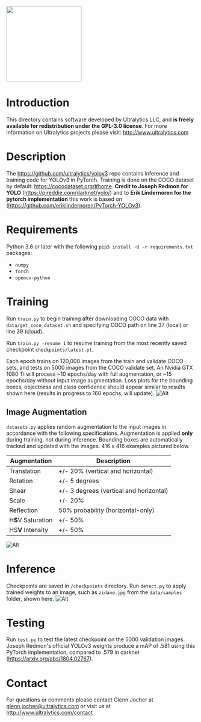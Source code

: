<img src="https://storage.googleapis.com/ultralytics/UltralyticsLogoName1000×676.png" width="200">  

# Introduction

This directory contains software developed by Ultralytics LLC, and **is freely available for redistribution under the GPL-3.0 license**. For more information on Ultralytics projects please visit:
http://www.ultralytics.com  

# Description

The https://github.com/ultralytics/yolov3 repo contains inference and training code for YOLOv3 in PyTorch. Training is done on the COCO dataset by default: https://cocodataset.org/#home. **Credit to Joseph Redmon for YOLO** (https://pjreddie.com/darknet/yolo/) and to **Erik Lindernoren for the pytorch implementation** this work is based on (https://github.com/eriklindernoren/PyTorch-YOLOv3).

# Requirements

Python 3.6 or later with the following `pip3 install -U -r requirements.txt` packages:

- `numpy`
- `torch`
- `opencv-python`

# Training

Run `train.py` to begin training after downloading COCO data with `data/get_coco_dataset.sh` and specifying COCO path on line 37 (local) or line 39 (cloud).

Run `train.py -resume 1` to resume training from the most recently saved checkpoint `checkpoints/latest.pt`.

Each epoch trains on 120,000 images from the train and validate COCO sets, and tests on 5000 images from the COCO validate set. An Nvidia GTX 1080 Ti will process ~10 epochs/day with full augmentation, or ~15 epochs/day without input image augmentation. Loss plots for the bounding boxes, objectness and class confidence should appear similar to results shown here (results in progress to 160 epochs, will update).
![Alt](https://github.com/ultralytics/yolov3/blob/master/data/coco_training_loss.png "coco training loss")

## Image Augmentation

`datasets.py` applies random augmentation to the input images in accordance with the following specifications. Augmentation is applied **only** during training, not during inference. Bounding boxes are automatically tracked and updated with the images. 416 x 416 examples pictured below.

Augmentation | Description
--- | ---
Translation | +/- 20% (vertical and horizontal)
Rotation | +/- 5 degrees
Shear | +/- 3 degrees (vertical and horizontal)
Scale | +/- 20%
Reflection | 50% probability (horizontal-only)
H**S**V Saturation | +/- 50%
HS**V** Intensity | +/- 50%

![Alt](https://github.com/ultralytics/yolov3/blob/master/data/coco_augmentation_examples.jpg "coco image augmentation")

# Inference

Checkpoints are saved in `/checkpoints` directory. Run `detect.py` to apply trained weights to an image, such as `zidane.jpg` from the `data/samples` folder, shown here.
![Alt](https://github.com/ultralytics/yolov3/blob/master/data/zidane_result.jpg "inference example")

# Testing

Run `test.py` to test the latest checkpoint on the 5000 validation images. Joseph Redmon's official YOLOv3 weights produce a mAP of .581 using this PyTorch implementation, compared to .579 in darknet (https://arxiv.org/abs/1804.02767).

# Contact

For questions or comments please contact Glenn Jocher at glenn.jocher@ultralytics.com or visit us at http://www.ultralytics.com/contact
